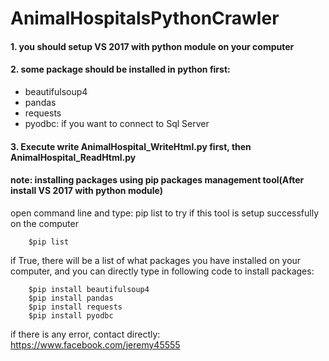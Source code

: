 # AnimalHospitalsPythonCrawler

#### 1. you should setup VS 2017 with python module on your computer
#### 2. some package should be installed in python first:
* beautifulsoup4
* pandas
* requests
* pyodbc: if you want to connect to Sql Server
#### 3. Execute write AnimalHospital\_WriteHtml.py first, then AnimalHospital\_ReadHtml.py


#### note: installing packages using pip packages management tool(After install VS 2017 with python module)
open command line and type: pip list to try if this tool is setup successfully on the computer

        $pip list
if True, there will be a list of what packages you have installed on your computer, and you can directly type in following code to install packages:

        $pip install beautifulsoup4
        $pip install pandas
        $pip install requests
        $pip install pyodbc

if there is any error, contact directly: https://www.facebook.com/jeremy45555


